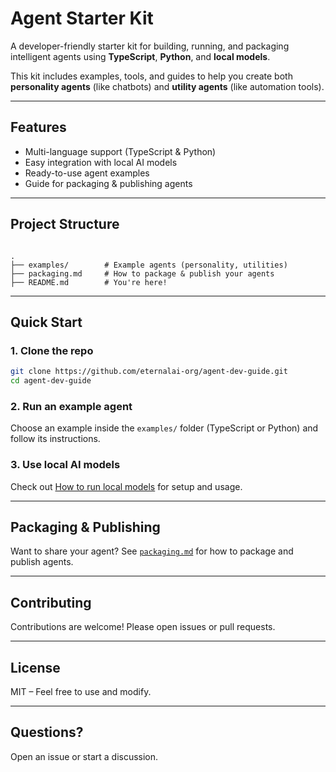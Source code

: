# Agent Starter Kit

A developer-friendly starter kit for building, running, and packaging intelligent agents using **TypeScript**, **Python**, and **local models**.

This kit includes examples, tools, and guides to help you create both **personality agents** (like chatbots) and **utility agents** (like automation tools).

---

## Features

- Multi-language support (TypeScript & Python)
- Easy integration with local AI models
- Ready-to-use agent examples
- Guide for packaging & publishing agents

---

## Project Structure

```

.
├── examples/        # Example agents (personality, utilities)
├── packaging.md     # How to package & publish your agents
├── README.md        # You're here!

````

---

## Quick Start

### 1. Clone the repo

```bash
git clone https://github.com/eternalai-org/agent-dev-guide.git
cd agent-dev-guide
````

### 2. Run an example agent

Choose an example inside the `examples/` folder (TypeScript or Python) and follow its instructions.

### 3. Use local AI models

Check out [How to run local models](https://github.com/eternalai-org/local-ai) for setup and usage.

---

## Packaging & Publishing

Want to share your agent? See [`packaging.md`](packaging.md) for how to package and publish agents.

---

## Contributing

Contributions are welcome! Please open issues or pull requests.

---

## License

MIT – Feel free to use and modify.

---

## Questions?

Open an issue or start a discussion.
